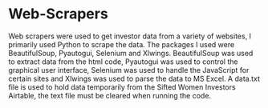 # Web-Scrapers
Web scrapers were used to get investor data from a variety of websites, I primarily used Python to scrape the data. The packages I used were BeautifulSoup, Pyautogui, Selenium and Xlwings. BeautifulSoup was used to extract data from the html code, Pyautogui was used to control the graphical user interface, Selenium was used to handle the JavaScript for certain sites and Xlwings was used to parse the data to MS Excel. A data.txt file is used to hold data temporarily from the Sifted Women Investors Airtable, the text file must be cleared when running the code.
